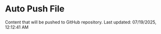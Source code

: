 # Auto Push File

Content that will be pushed to GitHub repository.
Last updated: 07/19/2025, 12:12:41 AM